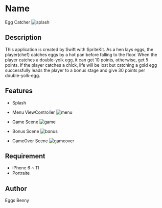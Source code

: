 # Name
Egg Catcher
![splash](https://github.com/EggsBenny44/FriedEggMaker/blob/images/images/01_Splash.png)

## Description
This application is created by Swift with SpriteKit.
As a hen lays eggs, the player(chef) catches eggs by a hot pan before falling to the floor. When the player catches a double-yolk egg, it can get 10 points, otherwise, get 5 points.
If the player catches a chick, life will be lost but catching a gold egg successfully leads the player to a bonus stage and give 30 points per double-yolk-egg.

## Features
- Splash
- Menu ViewController
![menu](https://github.com/EggsBenny44/FriedEggMaker/blob/images/images/02_MenuScene.png)

- Game Scene
![game](https://github.com/EggsBenny44/FriedEggMaker/blob/images/images/05_CatchDoubleYolksEgg.png)

- Bonus Scene
![bonus](https://github.com/EggsBenny44/FriedEggMaker/blob/images/images/08_BonusScene.png)

- GameOver Scene
![gameover](https://github.com/EggsBenny44/FriedEggMaker/blob/images/images/09_GameOverScene.png)

## Requirement
 - iPhone 6 ~ 11
 - Portraite
 
## Author
Eggs Benny
